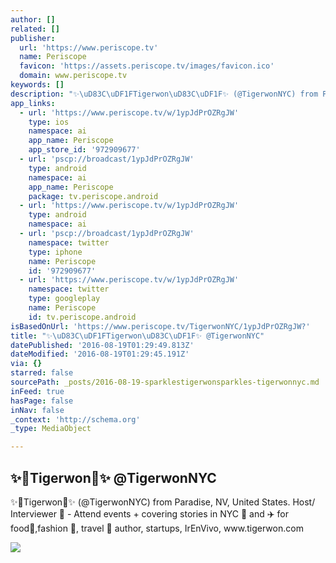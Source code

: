 ```yaml
---
author: []
related: []
publisher:
  url: 'https://www.periscope.tv'
  name: Periscope
  favicon: 'https://assets.periscope.tv/images/favicon.ico'
  domain: www.periscope.tv
keywords: []
description: "✨\uD83C\uDF1FTigerwon\uD83C\uDF1F✨ (@TigerwonNYC) from Paradise, NV, United States. Host/ Interviewer \uD83C\uDFA5 - Attend events + covering stories in NYC \uD83D\uDDFD and ✈️ for food\uD83C\uDF5D,fashion \uD83D\uDC57, travel \uD83D\uDE80 author, startups, IrEnVivo, www.tigerwon.com"
app_links:
  - url: 'https://www.periscope.tv/w/1ypJdPrOZRgJW'
    type: ios
    namespace: ai
    app_name: Periscope
    app_store_id: '972909677'
  - url: 'pscp://broadcast/1ypJdPrOZRgJW'
    type: android
    namespace: ai
    app_name: Periscope
    package: tv.periscope.android
  - url: 'https://www.periscope.tv/w/1ypJdPrOZRgJW'
    type: android
    namespace: ai
  - url: 'pscp://broadcast/1ypJdPrOZRgJW'
    namespace: twitter
    type: iphone
    name: Periscope
    id: '972909677'
  - url: 'https://www.periscope.tv/w/1ypJdPrOZRgJW'
    namespace: twitter
    type: googleplay
    name: Periscope
    id: tv.periscope.android
isBasedOnUrl: 'https://www.periscope.tv/TigerwonNYC/1ypJdPrOZRgJW?'
title: "✨\uD83C\uDF1FTigerwon\uD83C\uDF1F✨ @TigerwonNYC"
datePublished: '2016-08-19T01:29:49.813Z'
dateModified: '2016-08-19T01:29:45.191Z'
via: {}
starred: false
sourcePath: _posts/2016-08-19-sparklestigerwonsparkles-tigerwonnyc.md
inFeed: true
hasPage: false
inNav: false
_context: 'http://schema.org'
_type: MediaObject

---
```

<article style=""><h1>✨Tigerwon✨ @TigerwonNYC</h1><p>✨Tigerwon✨ (@TigerwonNYC) from Paradise, NV, United States. Host/ Interviewer  - Attend events + covering stories in NYC  and ✈️ for food,fashion , travel  author, startups, IrEnVivo, www.tigerwon.com</p><img src="https://tn.periscope.tv/Jl0LxcIRdpVgwZ3dQmNJ0tX_2Y993kIteK3I2LBxt-BEAEgEOHlESuyZ3oYFHSeE5gd3nfCYncszxzlnui_bcQ==/chunk_72.jpg?Expires=1785348309&amp;Signature=JRNc4FT0ExgPjK80~ogcZp8yoAsspm~hkbCv8ChSpKleJe7CgJUVhFfMfmffy50nxCBziFbp5ha3NpLhOe9auf1o~01sIdbf3byxMtv~fqFwuhmWJtZ2U8Wh2LMSuGhT77c6SYUU0cNV2qVy~ANAIgftdCMij-6t2BWTF5gcS4Jrgy0Mk8JYNuCMns5t~xMwIktseRxLIELMaPY15IKeRlxwd7nh7Y~bkHAK7q-3eCd1lkgGdhYgRH6a4o1wPHSCO1opBh7x1wdB50tjJ5N73fQr-UAoWTQZPg4GkTCxVHQsmTL1kE4s5iCpvNAXu54fJvlVAgYqDgpG2-4mmvFuzQ__&amp;Key-Pair-Id=APKAIHCXHHQVRTVSFRWQ" /></article>